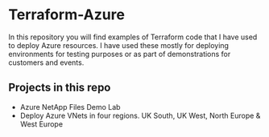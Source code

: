 # Terraform-Azure

In this repository you will find examples of Terraform code that I have used to deploy Azure resources. I have used these mostly for deploying environments for testing purposes or as part of demonstrations for customers and events.

## Projects in this repo

- Azure NetApp Files Demo Lab
- Deploy Azure VNets in four regions. UK South, UK West, North Europe & West Europe
